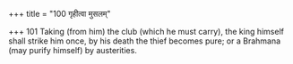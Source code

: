 +++
title = "100 गृहीत्वा मुसलम्"

+++
101	Taking (from him) the club (which he must carry), the king himself shall strike him once, by his death the thief becomes pure; or a Brahmana (may purify himself) by austerities.